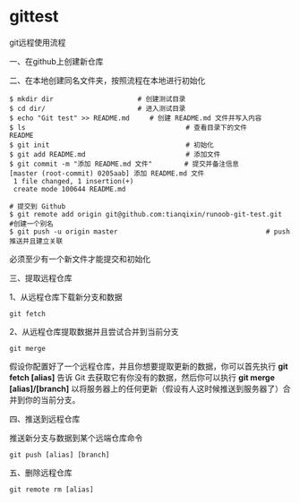 # gittest
git远程使用流程





一、在github上创建新仓库

二、在本地创建同名文件夹，按照流程在本地进行初始化

```shell
$ mkdir dir                     # 创建测试目录
$ cd dir/                       # 进入测试目录
$ echo "Git test" >> README.md     # 创建 README.md 文件并写入内容
$ ls                                        # 查看目录下的文件
README
$ git init                                  # 初始化
$ git add README.md                         # 添加文件
$ git commit -m "添加 README.md 文件"        # 提交并备注信息
[master (root-commit) 0205aab] 添加 README.md 文件
 1 file changed, 1 insertion(+)
 create mode 100644 README.md

# 提交到 Github
$ git remote add origin git@github.com:tianqixin/runoob-git-test.git   #创建一个别名
$ git push -u origin master										# push推送并且建立关联
```

必须至少有一个新文件才能提交和初始化

三、提取远程仓库

1、从远程仓库下载新分支和数据

```shell
git fetch
```

2、从远程仓库提取数据并且尝试合并到当前分支

```shell
git merge
```

假设你配置好了一个远程仓库，并且你想要提取更新的数据，你可以首先执行 **git fetch [alias]** 告诉 Git 去获取它有你没有的数据，然后你可以执行 **git merge [alias]/[branch]** 以将服务器上的任何更新（假设有人这时候推送到服务器了）合并到你的当前分支。

四、推送到远程仓库

推送新分支与数据到某个远端仓库命令

```shell
git push [alias] [branch]
```

五、删除远程仓库

```shell
git remote rm [alias]
```


